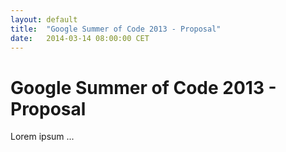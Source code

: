 ```yaml
---
layout: default
title:  "Google Summer of Code 2013 - Proposal"
date:   2014-03-14 08:00:00 CET
---
```


# Google Summer of Code 2013 - Proposal

Lorem ipsum ...
